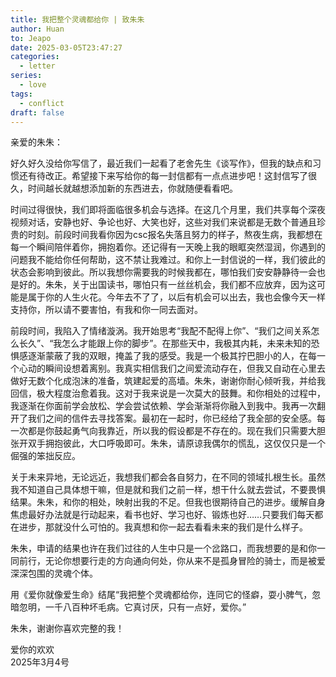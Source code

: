 ```yaml
---
title: 我把整个灵魂都给你 | 致朱朱
author: Huan
to: Jeapo
date: 2025-03-05T23:47:27
categories:
  - letter
series:
  - love
tags:
  - conflict
draft: false
---
```

亲爱的朱朱：

好久好久没给你写信了，最近我们一起看了老舍先生《谈写作》，但我的缺点和习惯还有待改正。希望接下来写给你的每一封信都有一点点进步吧！这封信写了很久，时间越长就越想添加新的东西进去，你就随便看看吧。

时间过得很快，我们即将面临很多机会与选择。在这几个月里，我们共享每个深夜视频对话，安静也好、争论也好、大笑也好，这些对我们来说都是无数个普通且珍贵的时刻。前段时间我看你因为csc报名失落且努力的样子，熬夜生病，我都想在每一个瞬间陪伴着你，拥抱着你。还记得有一天晚上我的眼眶突然湿润，你遇到的问题我不能给你任何帮助，这不禁让我难过。和你上一封信说的一样，我们彼此的状态会影响到彼此。所以我想你需要我的时候我都在，哪怕我们安安静静待一会也是好的。朱朱，关于出国读书，哪怕只有一丝丝机会，我们都不应放弃，因为这可能是属于你的人生火花。今年去不了了，以后有机会可以出去，我也会像今天一样支持你，所以请不要害怕，有我和你一同去面对。

前段时间，我陷入了情绪漩涡。我开始思考“我配不配得上你”、“我们之间关系怎么长久”、“我怎么才能跟上你的脚步”。在那些天中，我极其内耗，未来未知的恐惧感逐渐蒙蔽了我的双眼，掩盖了我的感受。我是一个极其拧巴胆小的人，在每一个心动的瞬间设想着离别。我真实相信我们之间爱流动存在，但我又自动在心里去做好无数个化成泡沫的准备，筑建起爱的高墙。朱朱，谢谢你耐心倾听我，并给我回信，极大程度治愈着我。这对于我来说是一次莫大的鼓舞。和你相处的过程中，我逐渐在你面前学会放松、学会尝试依赖、学会渐渐将你融入到我中。我再一次翻开了我们之间的信件去寻找答案。最初在一起时，你已经给了我全部的安全感。每一次都是你鼓起勇气向我靠近，所以我的假设都是不存在的。现在我们只需要大胆张开双手拥抱彼此，大口呼吸即可。朱朱，请原谅我偶尔的慌乱，这仅仅只是一个倔强的笨拙反应。

关于未来异地，无论远近，我想我们都会各自努力，在不同的领域扎根生长。虽然我不知道自己具体想干嘛，但是就和我们之前一样，想干什么就去尝试，不要畏惧结果。朱朱，和你的相处，映射出我的不足。但我也很期待自己的进步。缓解自身焦虑最好办法就是行动起来，看书也好、学习也好、锻炼也好……只要我们每天都在进步，那就没什么可怕的。我真想和你一起去看看未来的我们是什么样子。

朱朱，申请的结果也许在我们过往的人生中只是一个岔路口，而我想要的是和你一同前行，无论你想要行走的方向通向何处，你从来不是孤身冒险的骑士，而是被爱深深包围的灵魂个体。

用《爱你就像爱生命》结尾“我把整个灵魂都给你，连同它的怪癖，耍小脾气，忽暗忽明，一千八百种坏毛病。它真讨厌，只有一点好，爱你。”

朱朱，谢谢你喜欢完整的我！

爱你的欢欢  
2025年3月4号
